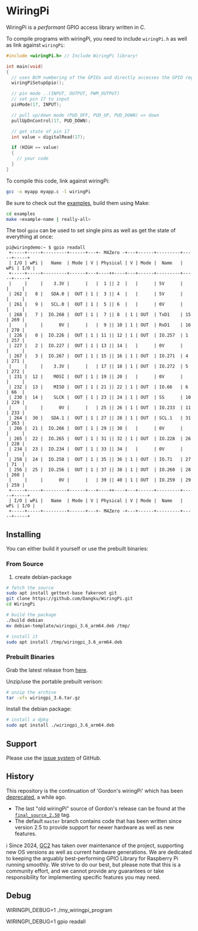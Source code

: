 # WiringPi

WiringPi is a _performant_ GPIO access library written in C.


To compile programs with wiringPi, you need to include `wiringPi.h` as well as link against `wiringPi`:

```c
#include <wiringPi.h> // Include WiringPi library!

int main(void)
{
  // uses BCM numbering of the GPIOs and directly accesses the GPIO registers.
  wiringPiSetupGpio();

  // pin mode ..(INPUT, OUTPUT, PWM_OUTPUT)
  // set pin 17 to input
  pinMode(17, INPUT);

  // pull up/down mode (PUD_OFF, PUD_UP, PUD_DOWN) => down
  pullUpDnControl(17, PUD_DOWN);

  // get state of pin 17
  int value = digitalRead(17);

  if (HIGH == value)
  {
    // your code
  }
}
```

To compile this code, link against wiringPi:

```sh
gcc -o myapp myapp.c -l wiringPi
```

Be sure to check out the [examples](./examples/), build them using Make:

```sh
cd examples
make <example-name | really-all>
```

The tool `gpio` can be used to set single pins as well as get the state of everything at once:

```
pi@wiringdemo:~ $ gpio readall
 +-----+-----+---------+------+---+- M4Zero -+---+------+---------+-----+-----+
 | I/O | wPi |   Name  | Mode | V | Physical | V | Mode |  Name   | wPi | I/O |
 +-----+-----+---------+------+---+----++----+---+------+---------+-----+-----+
 |     |     |    3.3V |      |   |  1 || 2  |   |      | 5V      |     |     |
 | 262 |   8 |   SDA.0 |  OUT | 1 |  3 || 4  |   |      | 5V      |     |     |
 | 261 |   9 |   SCL.0 |  OUT | 1 |  5 || 6  |   |      | 0V      |     |     |
 | 268 |   7 |  IO.268 |  OUT | 1 |  7 || 8  | 1 | OUT  | TxD1    | 15  | 269 |
 |     |     |      0V |      |   |  9 || 10 | 1 | OUT  | RxD1    | 16  | 270 |
 | 226 |   0 |  IO.226 |  OUT | 1 | 11 || 12 | 1 | OUT  | IO.257  | 1   | 257 |
 | 227 |   2 |  IO.227 |  OUT | 1 | 13 || 14 |   |      | 0V      |     |     |
 | 267 |   3 |  IO.267 |  OUT | 1 | 15 || 16 | 1 | OUT  | IO.271  | 4   | 271 |
 |     |     |    3.3V |      |   | 17 || 18 | 1 | OUT  | IO.272  | 5   | 272 |
 | 231 |  12 |    MOSI |  OUT | 1 | 19 || 20 |   |      | 0V      |     |     |
 | 232 |  13 |    MISO |  OUT | 1 | 21 || 22 | 1 | OUT  | IO.66   | 6   | 66  |
 | 230 |  14 |    SLCK |  OUT | 1 | 23 || 24 | 1 | OUT  | SS      | 10  | 229 |
 |     |     |      0V |      |   | 25 || 26 | 1 | OUT  | IO.233  | 11  | 233 |
 | 264 |  30 |   SDA.1 |  OUT | 1 | 27 || 28 | 1 | OUT  | SCL.1   | 31  | 263 |
 | 266 |  21 |  IO.266 |  OUT | 1 | 29 || 30 |   |      | 0V      |     |     |
 | 265 |  22 |  IO.265 |  OUT | 1 | 31 || 32 | 1 | OUT  | IO.228  | 26  | 228 |
 | 234 |  23 |  IO.234 |  OUT | 1 | 33 || 34 |   |      | 0V      |     |     |
 | 258 |  24 |  IO.258 |  OUT | 1 | 35 || 36 | 1 | OUT  | IO.71   | 27  | 71  |
 | 256 |  25 |  IO.256 |  OUT | 1 | 37 || 38 | 1 | OUT  | IO.260  | 28  | 260 |
 |     |     |      0V |      |   | 39 || 40 | 1 | OUT  | IO.259  | 29  | 259 |
 +-----+-----+---------+------+---+----++----+---+------+---------+-----+-----+
 | I/O | wPi |   Name  | Mode | V | Physical | V | Mode |  Name   | wPi | I/O |
 +-----+-----+---------+------+---+- M4Zero -+---+------+---------+-----+-----+
```


## Installing

You can either build it yourself or use the prebuilt binaries:

### From Source

1. create debian-package

```sh
# fetch the source
sudo apt install gettext-base fakeroot git
git clone https://github.com/Dangku/WiringPi.git
cd WiringPi

# build the package
./build debian
mv debian-template/wiringpi_3.6_arm64.deb /tmp/

# install it
sudo apt install /tmp/wiringpi_3.6_arm64.deb
```


### Prebuilt Binaries

Grab the latest release from [here](https://github.com/Dangku/WiringPi/releases).


Unzip/use the portable prebuilt verison:

```sh
# unzip the archive
tar -xfv wiringpi_3.6.tar.gz
```

Install the debian package:

```sh
# install a dpkg
sudo apt install ./wiringpi_3.6_arm64.deb
```


## Support

Please use the [issue system](https://github.com/WiringPi/WiringPi/issues) of GitHub.


## History

This repository is the continuation of 'Gordon's wiringPi' which has been [deprecated](https://web.archive.org/web/20220405225008/http://wiringpi.com/wiringpi-deprecated/), a while ago.

* The last "old wiringPi" source of Gordon's release can be found at the
  [`final_source_2.50`](https://github.com/WiringPi/WiringPi/tree/final_official_2.50) tag.
* The default `master` branch contains code that has been written since version 2.5
  to provide support for newer hardware as well as new features.

:information_source:️ Since 2024, [GC2](https://github.com/GrazerComputerClub) has taken over maintenance of the project, supporting new OS versions as well as current hardware generations. We are dedicated to keeping the arguably best-performing GPIO Library for Raspberry Pi running smoothly. We strive to do our best, but please note that this is a community effort, and we cannot provide any guarantees or take responsibility for implementing specific features you may need.

## Debug

WIRINGPI_DEBUG=1 ./my_wiringpi_program

WIRINGPI_DEBUG=1 gpio readall
